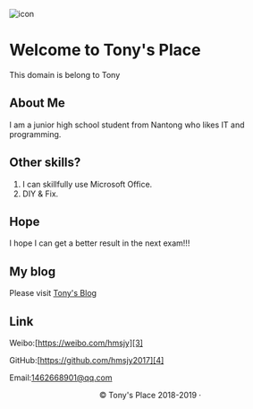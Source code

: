 ![icon][1]

# Welcome to Tony's Place

This domain is belong to Tony

## About Me
I am a junior high school student from Nantong who likes IT and programming.

## Other skills? 
1. I can skillfully use Microsoft Office. 
2. DIY & Fix.

## Hope
I hope I can get a better result in the next exam!!!

## My blog
Please visit [Tony's Blog][2]

## Link
Weibo:[https://weibo.com/hmsjy][3]

GitHub:[https://github.com/hmsjy2017][4]

Email:[1462668901@qq.com][5]

<p align="center">© Tony's Place 2018-2019 ·</p> 


[1]: https://iamsjy.oss-cn-shanghai.aliyuncs.com/icon.jpg
[2]: https://iamsjy.xyz
[3]: https://weibo.com/hmsjy
[4]: https://github.com/hmsjy2017
[5]: mailto:1462668901@qq.com



